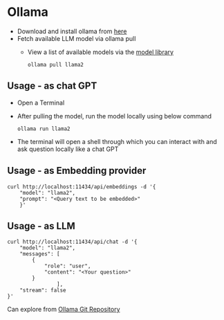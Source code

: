 # Ollama

- Download and install ollama from 	[here](https://ollama.ai/download)
- Fetch available LLM model via ollama pull <name-of-model>
    - View a list of available models via the [model library](https://ollama.ai/library)
    
        `ollama pull llama2`

## Usage - as chat GPT
- Open a Terminal
- After pulling the model, run the model locally using below command

    `ollama run llama2`

- The terminal will open a shell through which you can interact with and ask question locally like a chat GPT


## Usage - as Embedding provider

    curl http://localhost:11434/api/embeddings -d '{
        "model": "llama2",
        "prompt": "<Query text to be embedded>"
        }'

## Usage - as LLM

    curl http://localhost:11434/api/chat -d '{
        "model": "llama2",
        "messages": [
            {
                "role": "user",
                "content": "<Your question>"
            }
                    ],
        "stream": false
    }'

Can explore from [Ollama Git Repository](https://github.com/ollama/ollama/blob/main/docs/api.md)




